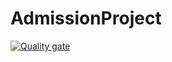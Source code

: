 # AdmissionProject

[![Quality gate](https://sonarcloud.io/api/project_badges/quality_gate?project=portfoliolenia)](https://sonarcloud.io/dashboard?id=portfoliolenia)
